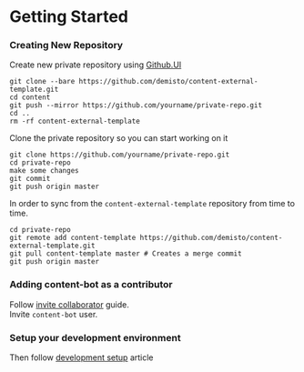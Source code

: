 # Getting Started   
### Creating New Repository
Create new private repository using [Github.UI](https://github.com/new)
```
git clone --bare https://github.com/demisto/content-external-template.git
cd content
git push --mirror https://github.com/yourname/private-repo.git
cd ..
rm -rf content-external-template
```


Clone the private repository so you can start working on it

```
git clone https://github.com/yourname/private-repo.git
cd private-repo
make some changes
git commit
git push origin master
```

In order to sync from the `content-external-template` repository from time to time.
```
cd private-repo
git remote add content-template https://github.com/demisto/content-external-template.git
git pull content-template master # Creates a merge commit
git push origin master
```

### Adding content-bot as a contributor
Follow [invite collaborator](https://help.github.jp/enterprise/2.11/user/articles/inviting-collaborators-to-a-personal-repository/) guide.  
Invite `content-bot` user.

### Setup your development environment
Then follow [development setup](https://xsoar.pan.dev/docs/integrations/dev-setup) article
 